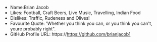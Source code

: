 - Name:Brian Jacob
- Likes: Football, Craft Beers, Live Music, Travelling, Indian Food
- Dislikes: Traffic, Rudeness and Olives!
- Favourite Quote: 'Whether you think you can, or you think you can't, youre probably right".
- GitHub Profile URL: https://https://github.com/brianjacob1